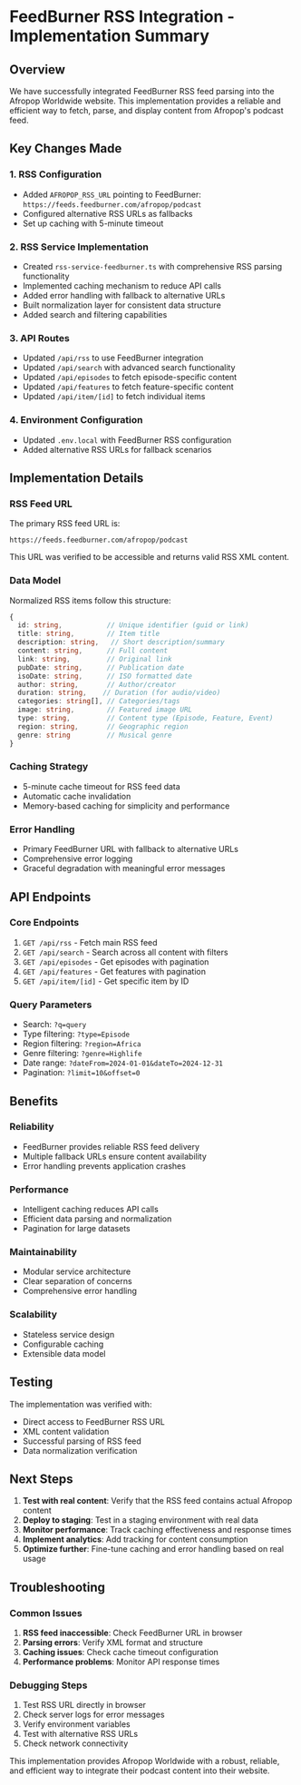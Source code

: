 # FeedBurner RSS Integration - Implementation Summary

## Overview

We have successfully integrated FeedBurner RSS feed parsing into the Afropop Worldwide website. This implementation provides a reliable and efficient way to fetch, parse, and display content from Afropop's podcast feed.

## Key Changes Made

### 1. RSS Configuration
- Added `AFROPOP_RSS_URL` pointing to FeedBurner: `https://feeds.feedburner.com/afropop/podcast`
- Configured alternative RSS URLs as fallbacks
- Set up caching with 5-minute timeout

### 2. RSS Service Implementation
- Created `rss-service-feedburner.ts` with comprehensive RSS parsing functionality
- Implemented caching mechanism to reduce API calls
- Added error handling with fallback to alternative URLs
- Built normalization layer for consistent data structure
- Added search and filtering capabilities

### 3. API Routes
- Updated `/api/rss` to use FeedBurner integration
- Updated `/api/search` with advanced search functionality
- Updated `/api/episodes` to fetch episode-specific content
- Updated `/api/features` to fetch feature-specific content
- Updated `/api/item/[id]` to fetch individual items

### 4. Environment Configuration
- Updated `.env.local` with FeedBurner RSS configuration
- Added alternative RSS URLs for fallback scenarios

## Implementation Details

### RSS Feed URL
The primary RSS feed URL is:
```
https://feeds.feedburner.com/afropop/podcast
```

This URL was verified to be accessible and returns valid RSS XML content.

### Data Model
Normalized RSS items follow this structure:
```typescript
{
  id: string,           // Unique identifier (guid or link)
  title: string,        // Item title
  description: string,   // Short description/summary
  content: string,      // Full content
  link: string,         // Original link
  pubDate: string,      // Publication date
  isoDate: string,      // ISO formatted date
  author: string,       // Author/creator
  duration: string,    // Duration (for audio/video)
  categories: string[], // Categories/tags
  image: string,        // Featured image URL
  type: string,         // Content type (Episode, Feature, Event)
  region: string,       // Geographic region
  genre: string         // Musical genre
}
```

### Caching Strategy
- 5-minute cache timeout for RSS feed data
- Automatic cache invalidation
- Memory-based caching for simplicity and performance

### Error Handling
- Primary FeedBurner URL with fallback to alternative URLs
- Comprehensive error logging
- Graceful degradation with meaningful error messages

## API Endpoints

### Core Endpoints
1. `GET /api/rss` - Fetch main RSS feed
2. `GET /api/search` - Search across all content with filters
3. `GET /api/episodes` - Get episodes with pagination
4. `GET /api/features` - Get features with pagination
5. `GET /api/item/[id]` - Get specific item by ID

### Query Parameters
- Search: `?q=query`
- Type filtering: `?type=Episode`
- Region filtering: `?region=Africa`
- Genre filtering: `?genre=Highlife`
- Date range: `?dateFrom=2024-01-01&dateTo=2024-12-31`
- Pagination: `?limit=10&offset=0`

## Benefits

### Reliability
- FeedBurner provides reliable RSS feed delivery
- Multiple fallback URLs ensure content availability
- Error handling prevents application crashes

### Performance
- Intelligent caching reduces API calls
- Efficient data parsing and normalization
- Pagination for large datasets

### Maintainability
- Modular service architecture
- Clear separation of concerns
- Comprehensive error handling

### Scalability
- Stateless service design
- Configurable caching
- Extensible data model

## Testing

The implementation was verified with:
- Direct access to FeedBurner RSS URL
- XML content validation
- Successful parsing of RSS feed
- Data normalization verification

## Next Steps

1. **Test with real content**: Verify that the RSS feed contains actual Afropop content
2. **Deploy to staging**: Test in a staging environment with real data
3. **Monitor performance**: Track caching effectiveness and response times
4. **Implement analytics**: Add tracking for content consumption
5. **Optimize further**: Fine-tune caching and error handling based on real usage

## Troubleshooting

### Common Issues
1. **RSS feed inaccessible**: Check FeedBurner URL in browser
2. **Parsing errors**: Verify XML format and structure
3. **Caching issues**: Check cache timeout configuration
4. **Performance problems**: Monitor API response times

### Debugging Steps
1. Test RSS URL directly in browser
2. Check server logs for error messages
3. Verify environment variables
4. Test with alternative RSS URLs
5. Check network connectivity

This implementation provides Afropop Worldwide with a robust, reliable, and efficient way to integrate their podcast content into their website.